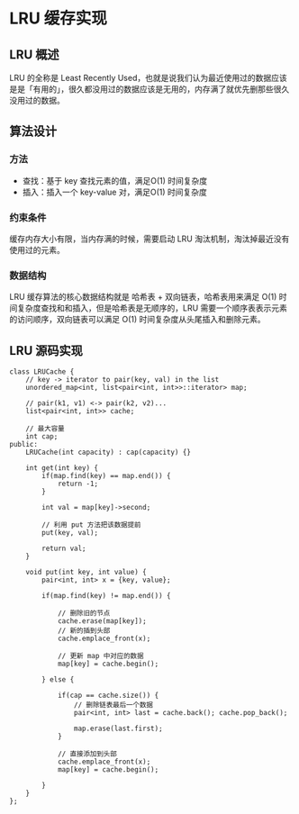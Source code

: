 # LRU 缓存实现
## LRU 概述
LRU 的全称是 Least Recently Used，也就是说我们认为最近使用过的数据应该是是「有用的」，很久都没用过的数据应该是无用的，内存满了就优先删那些很久没用过的数据。

## 算法设计
### 方法
- 查找：基于 key 查找元素的值，满足O(1) 时间复杂度
- 插入：插入一个 key-value 对，满足O(1) 时间复杂度

### 约束条件
缓存内存大小有限，当内存满的时候，需要启动 LRU 淘汰机制，淘汰掉最近没有使用过的元素。

### 数据结构
LRU 缓存算法的核心数据结构就是 哈希表 + 双向链表，哈希表用来满足 O(1) 时间复杂度查找和和插入，但是哈希表是无顺序的，LRU 需要一个顺序表表示元素的访问顺序，双向链表可以满足 O(1) 时间复杂度从头尾插入和删除元素。

## LRU 源码实现
```
class LRUCache {
    // key -> iterator to pair(key, val) in the list
    unordered_map<int, list<pair<int, int>>::iterator> map;
    
    // pair(k1, v1) <-> pair(k2, v2)...
    list<pair<int, int>> cache;
    
    // 最大容量
    int cap;
public:
    LRUCache(int capacity) : cap(capacity) {}
    
    int get(int key) {
        if(map.find(key) == map.end()) {
            return -1;
        }
        
        int val = map[key]->second;
        
        // 利用 put 方法把该数据提前
        put(key, val);
        
        return val;
    }
    
    void put(int key, int value) {
        pair<int, int> x = {key, value};
        
        if(map.find(key) != map.end()) {
            
            // 删除旧的节点
            cache.erase(map[key]);
            // 新的插到头部
            cache.emplace_front(x);
            
            // 更新 map 中对应的数据
            map[key] = cache.begin();
            
        } else {
            
            if(cap == cache.size()) {
                // 删除链表最后一个数据
                pair<int, int> last = cache.back(); cache.pop_back();
                
                map.erase(last.first);
            }
            
            // 直接添加到头部
            cache.emplace_front(x);
            map[key] = cache.begin();
            
        }
    }
};
```
